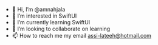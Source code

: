 - 👋 Hi, I’m @amnahjala
- 👀 I’m interested in SwiftUI
- 🌱 I’m currently learning SwiftUI
- 💞️ I’m looking to collaborate on learning
- 📫 How to reach me my email assi-lateeh@hotmail.com

<!---
amnahjala/amnahjala is a ✨ special ✨ repository because its `README.md` (this file) appears on your GitHub profile.
You can click the Preview link to take a look at your changes.
--->
